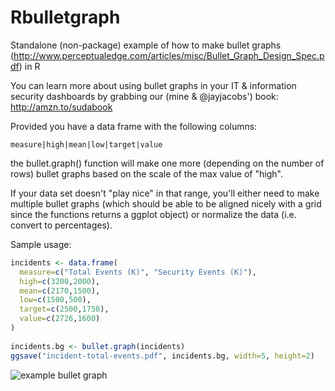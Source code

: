 Rbulletgraph
============

Standalone (non-package) example of how to make bullet graphs (http://www.perceptualedge.com/articles/misc/Bullet_Graph_Design_Spec.pdf) in R

You can learn more about using bullet graphs in your IT & information security dashboards by grabbing our (mine & @jayjacobs') book: http://amzn.to/sudabook

Provided you have a data frame with the following columns:

    measure|high|mean|low|target|value
    
the bullet.graph() function will make one more (depending on the number of rows) bullet graphs based on the scale of 
the max value of "high".

If your data set doesn't "play nice" in that range, you'll either need to make multiple bullet graphs 
(which should be able to be aligned nicely with a grid since the functions returns a ggplot object) or normalize the data
(i.e. convert to percentages).

Sample usage:

```R
incidents <- data.frame(
  measure=c("Total Events (K)", "Security Events (K)"),
  high=c(3200,2000),
  mean=c(2170,1500),
  low=c(1500,500), 
  target=c(2500,1750),
  value=c(2726,1600)
)
     
incidents.bg <- bullet.graph(incidents) 
ggsave("incident-total-events.pdf", incidents.bg, width=5, height=2)
``` 

![example bullet graph](http://rud.is/dl/incident-total-events.png)



